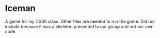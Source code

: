 # Iceman
A game for my CS30 class.
Other files are needed to run the game. Did not include because
it was a skeleton presented to our group and not our own code.
